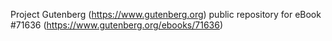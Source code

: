Project Gutenberg (https://www.gutenberg.org) public repository
for eBook #71636 (https://www.gutenberg.org/ebooks/71636)
